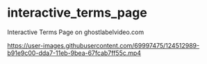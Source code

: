 # interactive_terms_page
Interactive Terms Page on ghostlabelvideo.com


https://user-images.githubusercontent.com/69997475/124512989-b91e9c00-dda7-11eb-9bea-67fcab7ff55c.mp4

